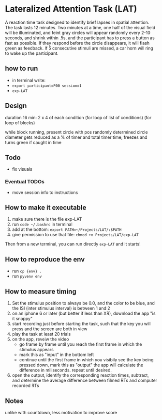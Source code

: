 # Lateralized Attention Task (LAT)
A reaction time task designed to identify brief lapses in spatial attention. The task lasts 12 minutes. Two minutes at a time, one half of the visual field will be illuminated, and feint gray circles will appear randomly every 2-10 seconds, and shrink within .5s, and the participant has to press a button as fast as possible. If they respond before the circle disappears, it will flash green as feedback. If 5 consecutive stimuli are missed, a car horn will ring to wake up the participant.


## how to run

- in terminal write:
- `export participant=P00 session=1`
- `exp-LAT`

## Design

duration 16 min: 2 x 4 of each condition (for loop of list of conditions)
(for loop of blocks)

while block running, present circle with pos randomly determined
circle diameter gets reduced as a % of timer and total timer time, freezes and turns green if caught in time

## Todo

- fix visuals

### Eventual TODOs

- move session info to instructions

## How to make it executable

1. make sure there is the file exp-LAT
2. run `code ~/.bashrc` in terminal
3. add at the bottom: `export PATH=~/Projects/LAT/:$PATH`
4. give permission to use that file: `chmod +x Projects/LAT/exp-LAT`

Then from a new terminal, you can run directly `exp-LAT` and it starts!

## How to reproduce the env

- run `cp {env} .`
- run `pyvenv env`

## How to measure timing

1. Set the stimulus position to always be 0.0, and the color to be blue, and the ISI (inter stimulus interval) is between 1 and 2
2. on an iphone 6 or later (but better if less than XR), download the app "is it snappy"
3. start recording just before starting the task, such that the key you will press and the screen are both in view
4. play the task at least 20 trials
5. on the app, reveiw the video
   - go frame by frame until you reach the first frame in which the stimulus appears
   - mark this as "input" in the bottom left
   - continue until the first frame in which you visibily see the key being pressed down, mark this as "output"
     the app will calculate the difference in miliseconds. repeat until desired.
6. open the output, identify the corresponding reaction times, subtract, and determine the average difference between filmed RTs and computer recorded RTs

## Notes

unlike with countdown, less motivation to improve score
